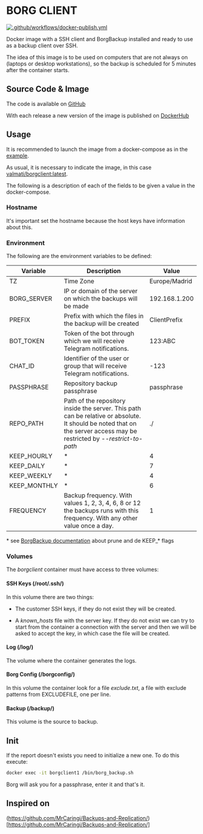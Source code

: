 # BORG CLIENT

[![.github/workflows/docker-publish.yml](https://github.com/ValMati/borgclient-docker/actions/workflows/docker-publish.yml/badge.svg)](https://github.com/ValMati/borgserver-docker/actions/workflows/docker-publish.yml)

Docker image with a SSH client and BorgBackup installed and ready to use as a backup client over SSH.

The idea of this image is to be used on computers that are not always on (laptops or desktop workstations), so the backup is scheduled for 5 minutes after the container starts.

## Source Code & Image

The code is available on [GitHub](https://github.com/ValMati/borgclient-docker)

With each release a new version of the image is published on [DockerHub](https://hub.docker.com/r/valmati/borgclient)

## Usage

It is recommended to launch the image from a docker-compose as in the [example](docker-compose.yml).

As usual, it is necessary to indicate the image, in this case [valmati/borgclient:latest](https://hub.docker.com/r/valmati/borgclient).

The following is a description of each of the fields to be given a value in the docker-compose.

### Hostname

It's important set the hostname because the host keys have information about this.

### Environment

The following are the environment variables to be defined:

| Variable | Description | Value |
| --- | --- | --- |
| TZ            | Time Zone | Europe/Madrid |
| BORG_SERVER   | IP or domain of the server on which the backups will be made | 192.168.1.200 |
| PREFIX        | Prefix with which the files in the backup will be created | ClientPrefix |
| BOT_TOKEN     | Token of the bot through which we will receive Telegram notifications. | 123:ABC |
| CHAT_ID       | Identifier of the user or group that will receive Telegram notifications.| -123 |
| PASSPHRASE    | Repository backup passphrase | passphrase |
| REPO_PATH     | Path of the repository inside the server. This path can be relative or absolute. It should be noted that on the server access may be restricted by *--restrict-to-path* | ./ |
| KEEP_HOURLY   | * | 4 |
| KEEP_DAILY    | * | 7 |
| KEEP_WEEKLY   | * | 4 |
| KEEP_MONTHLY  | * | 6 |
| FREQUENCY     | Backup frequency. With values 1, 2, 3, 4, 6, 8 or 12 the backups runs with this frequency. With any other value once a day. | 1 |

\* see [BorgBackup documentation](https://borgbackup.readthedocs.io/en/stable/usage/prune.html) about prune and de KEEP_* flags

### Volumes

The *borgclient* container must have access to three volumes:

#### SSH Keys (/root/.ssh/)

In this volume there are two things:

* The customer SSH keys, if they do not exist they will be created.

* A *known_hosts* file with the server key. If they do not exist we can try to start from the container a connection with the server and then we will be asked to accept the key, in which case the file will be created.

#### Log (/log/)

The volume where the container generates the logs.

#### Borg Config (/borgconfig/)

In this volume the container look for a file *exclude.txt*, a file with exclude patterns from EXCLUDEFILE, one per line.

#### Backup (/backup/)

This volume is the source to backup.

## Init

If the report doesn't exists you need to initialize a new one. To do this execute:

```sh
docker exec -it borgclient1 /bin/borg_backup.sh
```

Borg will ask you for a passphrase, enter it and that's it.

## Inspired on

(https://github.com/MrCaringi/Backups-and-Replication/)[https://github.com/MrCaringi/Backups-and-Replication/]
